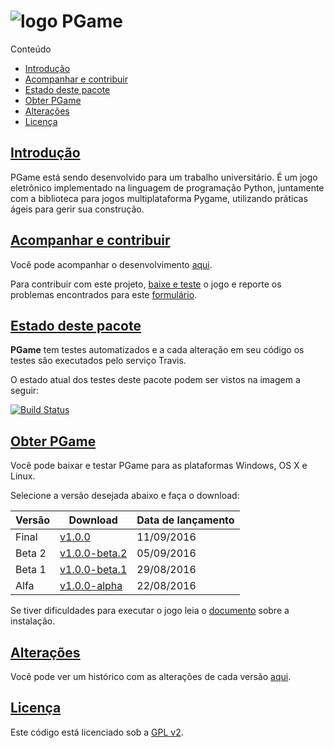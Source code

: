 ![logo][] PGame
===============

Conteúdo
* [Introdução][lk-introducao]
* [Acompanhar e contribuir][lk-acompanhar-contribuir]
* [Estado deste pacote][lk-estado-deste-pacote]
* [Obter PGame][lk-obter-pgame]
* [Alterações][lk-alteracoes]
* [Licença][lk-licen]

[lk-introducao]: #introdução
[lk-acompanhar-contribuir]: #acompanhar-e-contribuir
[lk-estado-deste-pacote]: #estado-deste-pacote
[lk-obter-pgame]: #obter-pgame
[lk-alteracoes]: #alterações
[lk-licen]: #licença

[Introdução][lk-introducao]
----------

PGame está sendo desenvolvido para um trabalho universitário. É um jogo eletrônico implementado na linguagem de programação Python, juntamente com a biblioteca para jogos multiplataforma Pygame, utilizando práticas ágeis para gerir sua construção.

[logo]: https://github.com/MrAndreLuiz/PGame/blob/master/assets/logo/logo_64.png?raw=true "Logo"

[Acompanhar e contribuir][lk-acompanhar-contribuir]
-----------------------

Você pode acompanhar o desenvolvimento [aqui][lk-desenvolvimento].

Para contribuir com este projeto, [baixe e teste][lk-testar] o jogo e reporte os problemas encontrados para este [formulário][lk-formulario].

[lk-desenvolvimento]: https://goo.gl/1E4qF9
[lk-formulario]: https://goo.gl/forms/j8f5sZNhtE3IC5EB2
[lk-testar]: #obter-pgame

[Estado deste pacote][lk-estado-deste-pacote]
-------------------

**PGame** tem testes automatizados e a cada alteração em seu código os testes são executados pelo serviço Travis.

O estado atual dos testes deste pacote podem ser vistos na imagem a seguir:

[![Build Status](https://travis-ci.org/MrAndreLuiz/PGame.svg?branch=master)](https://travis-ci.org/MrAndreLuiz/PGame)

[Obter PGame][lk-obter-pgame]
-------

Você pode baixar e testar PGame para as plataformas Windows, OS X e Linux.

Selecione a versão desejada abaixo e faça o download:

| Versão                       | Download                 | Data de lançamento |
|------------------------------|--------------------------|--------------------|
| Final                        | [v1.0.0][rl-final]       | 11/09/2016         |
| Beta 2                       | [v1.0.0-beta.2][rl-beta2]| 05/09/2016         |
| Beta 1                       | [v1.0.0-beta.1][rl-beta1]| 29/08/2016         |
| Alfa                         | [v1.0.0-alpha][rl-alfa]  | 22/08/2016         |

Se tiver dificuldades para executar o jogo leia o [documento][in-jogo] sobre a instalação.

[rl-alfa]: https://github.com/MrAndreLuiz/PGame/releases/download/v1.0.0-alpha/PGame-1.0.0-alpha.zip
[rl-beta1]: https://github.com/MrAndreLuiz/PGame/releases/download/v1.0.0-beta.1/PGame-1.0.0-beta.1.zip
[rl-beta2]: https://github.com/MrAndreLuiz/PGame/releases/download/v1.0.0-beta.2/PGame-1.0.0-beta.2.zip
[rl-final]: https://github.com/MrAndreLuiz/PGame/releases/download/v1.0.0/PGame-1.0.0.zip
[in-jogo]: https://github.com/MrAndreLuiz/PGame/blob/master/docs/INSTRUCTIONS.md

[Alterações][lk-alteracoes]
----------

Você pode ver um histórico com as alterações de cada versão [aqui][ls-alteracoes].

[ls-alteracoes]: https://github.com/MrAndreLuiz/PGame/blob/master/CHANGELOG.md

[Licença][lk-licen]
-------

Este código está licenciado sob a [GPL v2][lk-licenca].

[lk-licenca]: https://github.com/MrAndreLuiz/PGame/blob/master/LICENSE.md